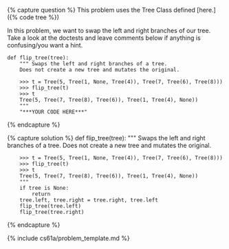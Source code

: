{% capture question %}
This problem uses the Tree Class defined [here.]({% code tree %})

In this problem, we want to swap the left and right branches of our tree. Take a look at the doctests and leave comments below if anything is confusing/you want a hint.

    def flip_tree(tree):
        """ Swaps the left and right branches of a tree.
        Does not create a new tree and mutates the original.

        >>> t = Tree(5, Tree(1, None, Tree(4)), Tree(7, Tree(6), Tree(8)))
        >>> flip_tree(t)
        >>> t
        Tree(5, Tree(7, Tree(8), Tree(6)), Tree(1, Tree(4), None))
        """
        "***YOUR CODE HERE***"
{% endcapture %}

{% capture solution %}
    def flip_tree(tree):
        """ Swaps the left and right branches of a tree.
        Does not create a new tree and mutates the original.

        >>> t = Tree(5, Tree(1, None, Tree(4)), Tree(7, Tree(6), Tree(8)))
        >>> flip_tree(t)
        >>> t
        Tree(5, Tree(7, Tree(8), Tree(6)), Tree(1, Tree(4), None))
        """
        if tree is None:
            return
        tree.left, tree.right = tree.right, tree.left
        flip_tree(tree.left)
        flip_tree(tree.right)  
{% endcapture %}

{% include cs61a/problem_template.md %}
